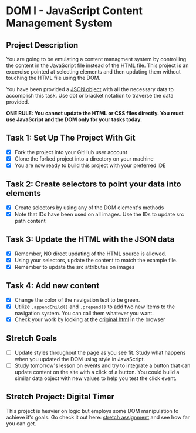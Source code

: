 # DOM I - JavaScript Content Management System

## Project Description

You are going to be emulating a content managment system by controlling the content in the JavaScript file instead of the HTML file. This project is an excercise pointed at selecting elements and then updating them without touching the HTML file using the DOM.

You have been provided a [JSON object](js/index.js) with all the necessary data to accomplish this task. Use dot or bracket notation to traverse the data provided.

**ONE RULE: You cannot update the HTML or CSS files directly. You must use JavaScript and the DOM only for your tasks today.**

## Task 1: Set Up The Project With Git

-   [x] Fork the project into your GitHub user account
-   [x] Clone the forked project into a directory on your machine
-   [x] You are now ready to build this project with your preferred IDE

## Task 2: Create selectors to point your data into elements

-   [x] Create selectors by using any of the DOM element's methods
-   [x] Note that IDs have been used on all images. Use the IDs to update src path content

## Task 3: Update the HTML with the JSON data

-   [x] Remember, NO direct updating of the HTML source is allowed.
-   [x] Using your selectors, update the content to match the example file.
-   [x] Remember to update the src attributes on images

## Task 4: Add new content

-   [x] Change the color of the navigation text to be green.
-   [x] Utilize `.appendChild()` and `.prepend()` to add two new items to the navigation system. You can call them whatever you want.
-   [x] Check your work by looking at the [original html](original.html) in the browser

## Stretch Goals

-   [ ] Update styles throughout the page as you see fit. Study what happens when you updated the DOM using style in JavaScript.
-   [ ] Study tomorrow's lesson on events and try to integrate a button that can update content on the site with a click of a button. You could build a similar data object with new values to help you test the click event.

## Stretch Project: Digital Timer

This project is heavier on logic but employs some DOM manipulation to achieve it's goals. Go check it out here: [stretch assignment](stretch-assignment) and see how far you can get.
